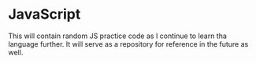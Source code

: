 # JavaScript
This will contain random JS practice code as I continue to learn tha language further. It will serve as a repository for reference in the future as well.
